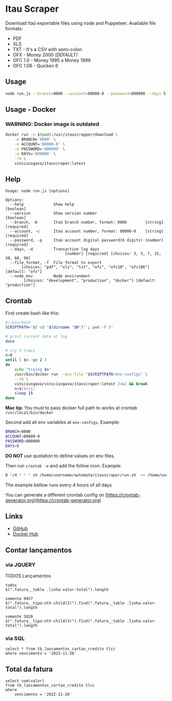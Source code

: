 # Itau Scraper
Download Itaú exportable files using node and Puppeteer.
Available file formats:
- PDF
- XLS
- TXT - It's a CSV with semi-colon
- OFX - Money 2000 *(DEFAULT)*
- OFC 1.0 - Money 1995 a Money 1999
- OFC 1.06 - Quicken 6

## Usage
```bash
node run.js --branch=0000 --account=00000-0 --password=000000 --days 5 
```

## Usage - Docker
### WARNING: Docker image is outdated
```bash
docker run -v $(pwd):/usr/itauscrapper/download \
    -e BRANCH='0000' \
    -e ACCOUNT='00000-0' \
    -e PASSWORD='000000' \
    -e DAYS='000000' \
    -rm \
    viniciusgava/itauscraper:latest 
```


## Help
```text
Usage: node run.js [options]

Options:
  --help             Show help                                         [boolean]
  --version          Show version number                               [boolean]
  --branch, -b       Itaú branch number, format: 0000        [string] [required]
  --account, -c      Itaú account number, format: 00000-0    [string] [required]
  --password, -p     Itaú account digital password(6 digits) [number] [required]
  --days, -d         Transaction log days
                          [number] [required] [choices: 3, 5, 7, 15, 30, 60, 90]
  --file_format, -f  File format to export
       [choices: "pdf", "xls", "txt", "ofx", "ofc10", "ofc106"] [default: "ofx"]
  --node_env         Node environment
        [choices: "development", "production", "docker"] [default: "production"]
```

## Crontab
First create bash like this:
````bash
#!/bin/bash
SCRIPTPATH="$( cd "$(dirname "$0")" ; pwd -P )"

# print current date at log
date

# try 5 times
n=0
until [ $n -ge 2 ]
do
    echo "trying $n"
    /usr/bin/docker run --env-file "$SCRIPTPATH/env-configs" \
    --rm \
    viniciusgava/viniciusgava/itauscraper:latest 2>&1 && break
    n=$[$n+1]
    sleep 15
done

````
**Mac tip:** You must to pass docker full path to works at crontab
``/usr/local/bin/docker``

Second add all env variables at ``env-configs``.
Example:
 ```bash
BRANCH=0000
ACCOUNT=00000-0
PASSWORD=000000
DAYS=5
```
**DO NOT** use quotation to define values on env files.

Then run ``crontab -e`` and add the follow cron.
Example:
````bash
0 */4 * * * sh /home/username/automate/itauscraper/run.sh  >> /home/username/automate/itauscraper/log.log
````
The example bellow runs every 4 hours of all days 

You can generate a different crontab config on [https://crontab-generator.org](https://crontab-generator.org)

## Links
- [GitHub](https://github.com/viniciusgava/itauscraper)
- [Docker Hub](https://hub.docker.com/r/viniciusgava/itauscraper) 

## Contar lançamentos 
### via JQUERY
TODOS Lançamentos
```
todos
$(".fatura__table .linha-valor-total").length

somente 9457
$(".fatura__tipo:nth-child(2)").find(".fatura__table .linha-valor-total").length

somente 5020
$(".fatura__tipo:nth-child(3)").find(".fatura__table .linha-valor-total").length
```

### via SQL
```
select * from tb_lancamentos_cartao_credito tlcc 
where vencimento = '2022-11-26'	
```

## Total da fatura
```
select sum(valor) 
from tb_lancamentos_cartao_credito tlcc 
where 
	vencimento = '2022-11-26'
```
